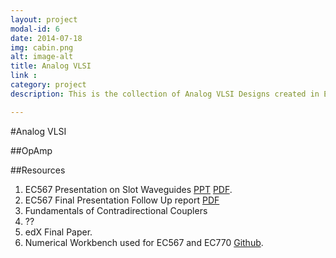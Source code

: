 ```yaml
---
layout: project
modal-id: 6
date: 2014-07-18
img: cabin.png
alt: image-alt
title: Analog VLSI
link :
category: project
description: This is the collection of Analog VLSI Designs created in EC580

---
```

#Analog VLSI

##OpAmp

##Resources

1. EC567 Presentation on Slot Waveguides [PPT]() [PDF]().
2. EC567 Final Presentation Follow Up report [PDF]()
3. Fundamentals of Contradirectional Couplers
4. ??
5. edX Final Paper.
6. Numerical Workbench used for EC567 and EC770 [Github]().
